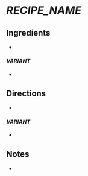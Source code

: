 # _RECIPE_NAME_
## Ingredients
  * 

#### _VARIANT_
  * 



## Directions
  * 

#### _VARIANT_
  * 



## Notes
  * 


